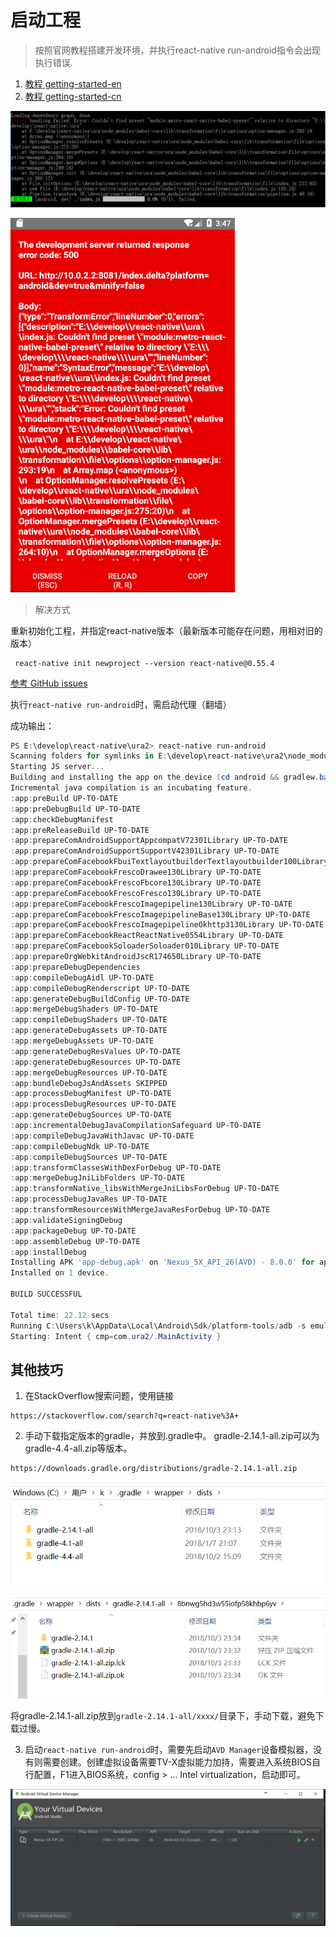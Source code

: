 # 启动工程
> 按照官网教程搭建开发环境，并执行react-native run-android指令会出现执行错误.

1. [教程 getting-started-en](https://facebook.github.io/react-native/docs/getting-started.html)
2. [教程 getting-started-cn](https://reactnative.cn/docs/getting-started.html)

![npm start](snapshot/环境搭建/error1.png)


![virtual device](snapshot/环境搭建/error2.png)

>解决方式

重新初始化工程，并指定react-native版本（最新版本可能存在问题，用相对旧的版本）

```
 react-native init newproject --version react-native@0.55.4
 ```
[参考 GitHub issues](https://github.com/react-community/create-react-native-app/issues/721#issuecomment-425305693)

执行`react-native run-android`时，需启动代理（翻墙）

成功输出：
```powershell
PS E:\develop\react-native\ura2> react-native run-android
Scanning folders for symlinks in E:\develop\react-native\ura2\node_modules (63ms)
Starting JS server...
Building and installing the app on the device (cd android && gradlew.bat installDebug)...
Incremental java compilation is an incubating feature.
:app:preBuild UP-TO-DATE
:app:preDebugBuild UP-TO-DATE
:app:checkDebugManifest
:app:preReleaseBuild UP-TO-DATE
:app:prepareComAndroidSupportAppcompatV72301Library UP-TO-DATE
:app:prepareComAndroidSupportSupportV42301Library UP-TO-DATE
:app:prepareComFacebookFbuiTextlayoutbuilderTextlayoutbuilder100Library UP-TO-DATE
:app:prepareComFacebookFrescoDrawee130Library UP-TO-DATE
:app:prepareComFacebookFrescoFbcore130Library UP-TO-DATE
:app:prepareComFacebookFrescoFresco130Library UP-TO-DATE
:app:prepareComFacebookFrescoImagepipeline130Library UP-TO-DATE
:app:prepareComFacebookFrescoImagepipelineBase130Library UP-TO-DATE
:app:prepareComFacebookFrescoImagepipelineOkhttp3130Library UP-TO-DATE
:app:prepareComFacebookReactReactNative0554Library UP-TO-DATE
:app:prepareComFacebookSoloaderSoloader010Library UP-TO-DATE
:app:prepareOrgWebkitAndroidJscR174650Library UP-TO-DATE
:app:prepareDebugDependencies
:app:compileDebugAidl UP-TO-DATE
:app:compileDebugRenderscript UP-TO-DATE
:app:generateDebugBuildConfig UP-TO-DATE
:app:mergeDebugShaders UP-TO-DATE
:app:compileDebugShaders UP-TO-DATE
:app:generateDebugAssets UP-TO-DATE
:app:mergeDebugAssets UP-TO-DATE
:app:generateDebugResValues UP-TO-DATE
:app:generateDebugResources UP-TO-DATE
:app:mergeDebugResources UP-TO-DATE
:app:bundleDebugJsAndAssets SKIPPED
:app:processDebugManifest UP-TO-DATE
:app:processDebugResources UP-TO-DATE
:app:generateDebugSources UP-TO-DATE
:app:incrementalDebugJavaCompilationSafeguard UP-TO-DATE
:app:compileDebugJavaWithJavac UP-TO-DATE
:app:compileDebugNdk UP-TO-DATE
:app:compileDebugSources UP-TO-DATE
:app:transformClassesWithDexForDebug UP-TO-DATE
:app:mergeDebugJniLibFolders UP-TO-DATE
:app:transformNative_libsWithMergeJniLibsForDebug UP-TO-DATE
:app:processDebugJavaRes UP-TO-DATE
:app:transformResourcesWithMergeJavaResForDebug UP-TO-DATE
:app:validateSigningDebug
:app:packageDebug UP-TO-DATE
:app:assembleDebug UP-TO-DATE
:app:installDebug
Installing APK 'app-debug.apk' on 'Nexus_5X_API_26(AVD) - 8.0.0' for app:debug
Installed on 1 device.

BUILD SUCCESSFUL

Total time: 22.12 secs
Running C:\Users\k\AppData\Local\Android\Sdk/platform-tools/adb -s emulator-5554 reverse tcp:8081 tcp:8081p:8081 tcp:8081                                                                            -s emulator-5554 shell am start -n com.ura2/com.Starting the app on emulator-5554 (C:\Users\k\AppData\Local\Android\Sdk/platform-tools/adb-s emulator-5554 shell am start -n com.ura2/com.ura2.MainActivity)...
Starting: Intent { cmp=com.ura2/.MainActivity }

```

## 其他技巧

1. 在StackOverflow搜索问题，使用链接
```
https://stackoverflow.com/search?q=react-native%3A+
```

2. 手动下载指定版本的gradle，并放到.gradle中。
gradle-2.14.1-all.zip可以为gradle-4.4-all.zip等版本。

```
https://downloads.gradle.org/distributions/gradle-2.14.1-all.zip
```

![gradle](snapshot\环境搭建\gradle.dist.png)

![gradle](snapshot\环境搭建\gradle.dist.1.png)

将gradle-2.14.1-all.zip放到`gradle-2.14.1-all/xxxx/`目录下，手动下载，避免下载过慢。


3. 启动`react-native run-android`时，需要先启动`AVD Manager`设备模拟器，没有则需要创建。创建虚拟设备需要TV-X虚拟能力加持，需要进入系统BIOS自行配置，F1进入BIOS系统，config > ... Intel virtualization，启动即可。

![device](snapshot\环境搭建\virtual.device.png)